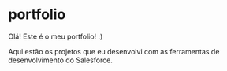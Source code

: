 # portfolio

Olá! Este é o meu portfolio! :)

Aqui estão os projetos que eu desenvolvi com as ferramentas de desenvolvimento do Salesforce.

